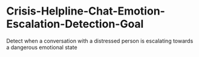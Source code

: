 # Crisis-Helpline-Chat-Emotion-Escalation-Detection-Goal
 Detect when a conversation with a distressed person is escalating towards a dangerous emotional state
